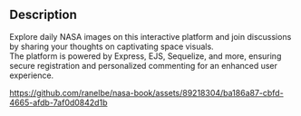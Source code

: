 ## Description
Explore daily NASA images on this interactive platform and join discussions by sharing your thoughts on captivating space visuals. <br>
The platform is powered by Express, EJS, Sequelize, and more, ensuring secure registration and personalized commenting for an enhanced user experience.

https://github.com/ranelbe/nasa-book/assets/89218304/ba186a87-cbfd-4665-afdb-7af0d0842d1b

